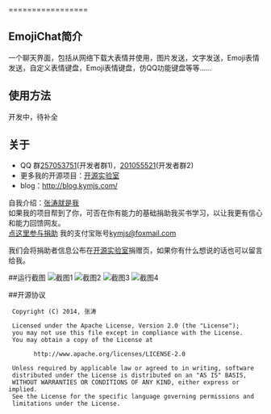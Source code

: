 =================

## EmojiChat简介
一个聊天界面，包括从网络下载大表情并使用，图片发送，文字发送，Emoji表情发送，自定义表情键盘，Emoji表情键盘，仿QQ功能键盘等等……

## 使用方法
开发中，待补全

## 关于
* QQ 群[257053751](http://jq.qq.com/?_wv=1027&k=WoM2Aa)(开发者群1)，[201055521](http://jq.qq.com/?_wv=1027&k=MBVdpK)(开发者群2)<br>
* 更多我的开源项目：[开源实验室](http://www.kymjs.com/)
* blog：http://blog.kymjs.com/

自我介绍：[张涛就是我](http://blog.kymjs.com/about)<br>
如果我的项目帮到了你，可否在你有能力的基础捐助我买书学习，以让我更有信心和能力回馈网友。<br>
[点这里参与捐助](https://shenghuo.alipay.com/send/payment/fill.htm) 我的支付宝账号[kymjs@foxmail.com](https://shenghuo.alipay.com/send/payment/fill.htm)<br>

我们会将捐助者信息公布在[开源实验室](http://www.kymjs.com)捐赠页，如果你有什么想说的话也可以留言给我。

##运行截图
![截图1](https://github.com/kymjs/EmojiChat/blob/master/screen_shots/Screenshot_1.png)
![截图2](https://github.com/kymjs/EmojiChat/blob/master/screen_shots/Screenshot_2.png)
![截图3](https://github.com/kymjs/EmojiChat/blob/master/screen_shots/Screenshot_3.png)
![截图4](https://github.com/kymjs/EmojiChat/blob/master/screen_shots/Screenshot_4.png)

##开源协议
```
 Copyright (C) 2014, 张涛
 
 Licensed under the Apache License, Version 2.0 (the "License");
 you may not use this file except in compliance with the License.
 You may obtain a copy of the License at

       http://www.apache.org/licenses/LICENSE-2.0

 Unless required by applicable law or agreed to in writing, software
 distributed under the License is distributed on an "AS IS" BASIS,
 WITHOUT WARRANTIES OR CONDITIONS OF ANY KIND, either express or implied.
 See the License for the specific language governing permissions and
 limitations under the License.
 ```
